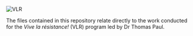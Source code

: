 ![VLR](https://user-images.githubusercontent.com/90012658/218618463-8cec777d-13a2-4d3d-9c5a-3701cbcf4447.png)

The files contained in this repository relate directly to the work conducted for the *Vive la résistance!* (VLR) program led by Dr Thomas Paul.
